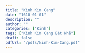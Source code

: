 ```yaml
---
title: "Kinh Kim Cang"
date: "1610-01-01"
description: ""
author: ""
categories: ["Kinh"]
tags: ["Kinh Kim Cang Bát Nhã"]
draft: false
pdfUrl: "/pdfs/kinh-Kim-Cang.pdf"
---
```


